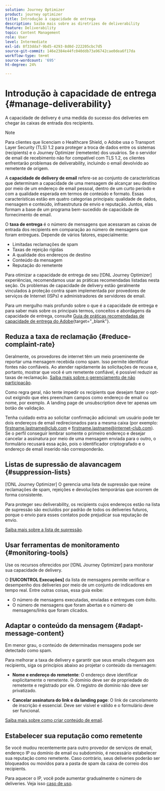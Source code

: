 ```yaml
---
solution: Journey Optimizer
product: journey optimizer
title: Introdução à capacidade de entrega
description: Saiba mais sobre as diretrizes de deliverability
feature: Deliverability
topic: Content Management
role: User
level: Intermediate
exl-id: 8f33dda7-9bd5-4293-8d0d-222205cbc7d5
source-git-commit: 146e2384e44fc040ddb73a96742cae0dea6f17da
workflow-type: tm+mt
source-wordcount: '695'
ht-degree: 24%

---
```


# Introdução à capacidade de entrega {#manage-deliverability}

A capacidade de delivery é uma medida do sucesso dos deliveries em chegar às caixas de entrada dos recipients.

>[!NOTE]
>
>Para clientes que licenciam o Healthcare Shield, o Adobe usa o Transport Layer Security (TLS) 1.2 para proteger a troca de dados entre os sistemas (recipients) e o Journey Optimizer (remetente) dos usuários. Se o servidor de email de recebimento não for compatível com TLS 1.2, os clientes enfrentarão problemas de deliverability, incluindo o email devolvido ao remetente de origem.

A **capacidade de delivery de email** refere-se ao conjunto de características que determinam a capacidade de uma mensagem de alcançar seu destino por meio de um endereço de email pessoal, dentro de um curto período e com a qualidade esperada em termos de conteúdo e formato. Essas características estão em quatro categorias principais: qualidade de dados, mensagem e conteúdo, infraestrutura de envio e reputação. Juntos, elas formam a base de um programa bem-sucedido de capacidade de fornecimento de email.

O **taxa de entrega** é o número de mensagens que acessaram as caixas de entrada dos recipients em comparação ao número de mensagens que foram entregues. Depende de vários fatores, especialmente:

* Limitadas reclamações de spam
* Taxas de rejeição rígidas
* A qualidade dos endereços de destino
* Conteúdo da mensagem
* Reputação do remetente

Para otimizar a capacidade de entrega de seu [!DNL Journey Optimizer] experiências, recomendamos usar as práticas recomendadas listadas nesta seção. Os problemas de capacidade de delivery estão geralmente vinculados à proteção contra spam implementada por provedores de serviços de Internet (ISPs) e administradores de servidores de email.

Para um mergulho mais profundo sobre o que é a capacidade de entrega e para saber mais sobre os principais termos, conceitos e abordagens da capacidade de entrega, consulte [Guia de práticas recomendadas de capacidade de entrega do Adobe](https://experienceleague.adobe.com/docs/deliverability-learn/deliverability-best-practice-guide/introduction.html?lang=pt-BR){target=&quot;_blank&quot;}.

## Reduza a taxa de reclamação {#reduce-complaint-rate}

Geralmente, os provedores de internet têm um meio proeminente de reportar uma mensagem recebida como spam. Isso permite identificar fontes não confiáveis. Ao atender rapidamente às solicitações de recusa e, portanto, mostrar que você é um remetente confiável, é possível reduzir as taxas de reclamação. [Saiba mais sobre o gerenciamento de não participação](../privacy/opt-out.md#opt-out-management).

Como regra geral, não tente impedir os recipients que desejam fazer o opt-out exigindo que eles preencham campos como endereço de email ou nome, por exemplo. A landing page de unsubscription deve ter apenas um botão de validação.

Tenha cuidado extra ao solicitar confirmação adicional: um usuário pode ter dois endereços de email redirecionados para a mesma caixa (por exemplo: firstname.lastname@club.com e firstname.lastname@internet-club.com). Se o perfil conseguir lembrar somente o primeiro endereço e desejar cancelar a assinatura por meio de uma mensagem enviada para o outro, o formulário recusará essa ação, pois o identificador criptografado e o endereço de email inserido não corresponderão.

## Listas de supressão de alavancagem {#suppression-lists}

[!DNL Journey Optimizer] O gerencia uma lista de supressão que reúne reclamações de spam, rejeições e devoluções temporárias que ocorrem de forma consistente.

Para proteger seu deliverability, os recipients cujos endereços estão na lista de supressão são excluídos por padrão de todos os deliveries futuros, porque o envio para esses contatos pode prejudicar sua reputação de envio.

[Saiba mais sobre a lista de supressão](suppression-list.md).

## Usar ferramentas de monitoramento {#monitoring-tools}

Use os recursos oferecidos por [!DNL Journey Optimizer] para monitorar sua capacidade de delivery.

O **[!UICONTROL Execuções]** da lista de mensagens permite verificar o desempenho dos deliveries por meio de um conjunto de indicadores em tempo real. Entre outras coisas, essa guia exibe:
* O número de mensagens executadas, enviadas e entregues com êxito.
* O número de mensagens que foram abertas e o número de mensagens/links que foram clicados.

## Adaptar o conteúdo da mensagem {#adapt-message-content}

Em menor grau, o conteúdo de determinadas mensagens pode ser detectado como spam.

Para melhorar a taxa de delivery e garantir que seus emails cheguem aos recipients, siga os princípios abaixo ao projetar o conteúdo da mensagem:

* **Nome e endereço do remetente**: O endereço deve identificar explicitamente o remetente. O domínio deve ser de propriedade do remetente e registrado por ele. O registro de domínio não deve ser privatizado.

* **Cancelar assinatura do link e da landing page**: O link de cancelamento de inscrição é essencial. Deve ser visível e válido e o formulário deve ser funcional.

[Saiba mais sobre como criar conteúdo de email](../design/design-emails.md).

## Estabelecer sua reputação como remetente

Se você mudou recentemente para outro provedor de serviços de email, endereço IP ou domínio de email ou subdomínio, é necessário estabelecer sua reputação como remetente. Caso contrário, seus deliveries poderão ser bloqueados ou movidos para a pasta de spam da caixa de correio dos recipients.

Para aquecer o IP, você pode aumentar gradualmente o número de deliveries. Veja isso [caso de uso](../building-journeys/ramp-up-deliveries-uc.md).
